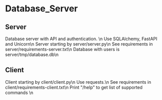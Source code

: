 # Database_Server
## Server
Database server with API and authentication. \n
Use SQLAlchemy, FastAPI and Unicorn\n
Server starting by server/server.py\n
See requirements in server/requirements-server.txt\n
Database with users is server/tmp/database.db\n

## Client
Client starting by client/client.py\n
Use requests.\n
See requirements in client/requirements-client.txt\n
Print "/help" to get list of supported commands \n
